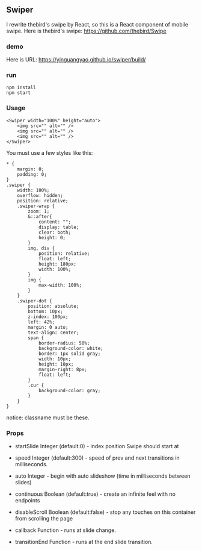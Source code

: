## Swiper
 I rewrite thebird's swipe by React, so this is a React component of mobile swipe.
 Here is thebird's swipe: https://github.com/thebird/Swipe
### demo
Here is URL: https://yinguangyao.github.io/swiper/build/
### run
```
npm install
npm start
```
### Usage
```
<Swiper width="100%" height="auto">
	<img src="" alt="" />
	<img src="" alt="" />
	<img src="" alt="" />
</Swiper>
```
You must use a few styles like this:
```
* {
    margin: 0;
    padding: 0;
}
.swiper {
    width: 100%;
    overflow: hidden;
    position: relative;
    .swiper-wrap {
        zoom: 1;
        &::after{
            content: "";
            display: table;
            clear: both;
            height: 0;
        }
        img, div {
            position: relative;
            float: left;
            height: 180px;
            width: 100%;
        }
        img {
            max-width: 100%;
        }
    }
    .swiper-dot {
        position: absolute;
        bottom: 10px;
        z-index: 100px;
        left: 42%;  
        margin: 0 auto;
        text-align: center;
        span {
            border-radius: 50%;
            background-color: white;
            border: 1px solid gray;
            width: 10px;
            height: 10px;
            margin-right: 8px;
            float: left;
        }
        .cur {
            background-color: gray;
        }
    }
}
```
notice: classname must be these.
### Props
+ startSlide Integer (default:0) - index position Swipe should start at

+ speed Integer (default:300) - speed of prev and next transitions in milliseconds.

+ auto Integer - begin with auto slideshow (time in milliseconds between slides)

+ continuous Boolean (default:true) - create an infinite feel with no endpoints

+ disableScroll Boolean (default:false) - stop any touches on this container from scrolling the page

+ callback Function - runs at slide change.

+ transitionEnd Function - runs at the end slide transition.
